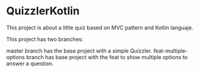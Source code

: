 # QuizzlerKotlin

This project is about a little quiz based on MVC pattern and Kotlin languaje.

This project has two branches:

master branch has the base project with a simple Quizzler.
feat-multiple-options branch has base project with the feat to show multiple options to answer a question. 

